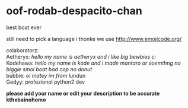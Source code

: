 # oof-rodab-despacito-chan

best boat ever


still need to pick a language i thonke we use http://www.emojicode.org/

colaboratorz:  
Aetheryx: *hello my name is aetheryx and i like big bewbies c:*  
Kodehawa: *hello my name is kode and i made mantaro or soemthng no biggie smol boat bad cop no donut*  
bubbie: *oi matey im from lundun*  
Gedyy: profezionol python2 dev  


**please add your name or edit your description to be accurate kthxbainohomo**
